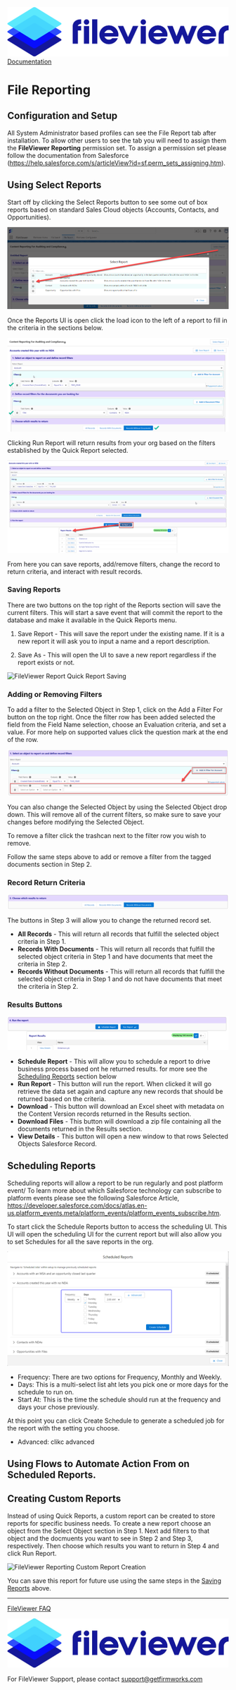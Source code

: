 ![](./quickStartImages/fileviewer.png)
[Documentation](index.md)

# File Reporting

## Configuration and Setup

All System Administrator based profiles can see the File Report tab after installation. To allow other users to see the tab you will need to assign them the **FileViewer Reporting** permission set. To assign a permission set please follow the documentation from Salesforce (https://help.salesforce.com/s/articleView?id=sf.perm_sets_assigning.htm).

## Using Select Reports

Start off by clicking the Select Reports button to see some out of box reports based on standard Sales Cloud objects (Accounts, Contacts, and Opportunities). 

![FileViewer Report Quick Reports](images/fileviewer-reporting-quick-reports1.png)

Once the Reports UI is open click the load icon to the left of a report to fill in the criteria in the sections below.

![FileViewer Report Quick Report Filters](images/fileviewer-reporting-quick-reports2.png)

Clicking Run Report will return results from your org based on the filters established by the Quick Report selected.

![FileViewer Report Quick Report Results](images/fileviewer-reporting-quick-reports3.png)

From here you can save reports, add/remove filters, change the record to return criteria, and interact with result records.

### Saving Reports
There are two buttons on the top right of the Reports section will save the current filters. This will start a save event that will commit the report to the database and make it available in the Quick Reports menu.

1. Save Report - This will save the report under the existing name. If it  is a new report it will ask you to input a name and a report description.

1. Save As - This will open the UI to save a new report regardless if the report exists or not. 

![FileViewer Report Quick Report Saving](images/fileviewer-reporting-saving1.gif)

### Adding or Removing Filters

To add a filter to the Selected Object in Step 1, click on the Add a Filter For <Selected Object Label> button on the top right. Once the filter row has been added selected the field from the Field Name selection, choose an Evaluation criteria, and set a value. For more help on supported values click the question mark at the end of the row.

![FileViewer Reporting Filters](images/fileviewer-reporting-filters1.png)

You can also change the Selected Object by using the Selected Object drop down. This will remove all of the current filters, so make sure to save your changes before modifying the Selected Object.

To remove a filter click the trashcan next to the filter row you wish to remove. 

Follow the same steps above to add or remove a filter from the tagged documents section in Step 2.

### Record Return Criteria

![FileViewer Reporting Included Records](images/fileviewer-reporting-included-records1.png)

The buttons in Step 3 will allow you to change the returned record set. 

- **All Records** - This will return all records that fulfill the selected object criteria in Step 1.
- **Records With Documents** - This will return all records that fulfill the selected object criteria in Step 1 and have documents that meet the criteria in Step 2.
- **Records Without Documents** - This will return all records that fulfill the selected object criteria in Step 1 and do not have documents that meet the criteria in Step 2. 

### Results Buttons

![FileViewer Reporting Results](images/fileviewer-reporting-download1.png)

- **Schedule Report** - This will allow you to schedule a report to drive business process based ont he returned results. for more see the [Scheduling Reports](#scheduling-reports) section below 
- **Run Report** -  This button will run the report. When clicked it will go retrieve the data set again and capture any new records that should be returned based on the criteria.
- **Download** - This button will download an Excel sheet with metadata on the Content Version records returned in the Results section.
- **Download Files** - This button will download a zip file containing all the documents returned in the Results section.
- **View Details** - This button will open a new window to that rows Selected Objects Salesforce Record.

## Scheduling Reports 
Scheduling reports will allow a report to be run regularly and post platform event/ To learn more about which Salesforce technology can subscribe to platform events please see the following Salesforce Article, https://developer.salesforce.com/docs/atlas.en-us.platform_events.meta/platform_events/platform_events_subscribe.htm.

To start click the Schedule Reports button to access the scheduling UI. This UI will open the scheduling UI for the current report but will also allow you to set Schedules for all the save reports in the org.

![FileViewer File Report Scheduling](images/fileviewer-reporting-scheduling1.png)

- Frequency: There are two options for Frequency, Monthly and Weekly. 
- Days: This is a multi-select list aht lets you pick one or more days for the schedule to run on.
- Start At: This is the time the schedule should run at the frequency and days your chose previously.

At this point you can click Create Schedule to generate a scheduled job for the report with the setting you choose.

- Advanced: clikc advanced 

## Using Flows to Automate Action From on Scheduled Reports.


## Creating Custom Reports

Instead of using Quick Reports, a custom report can be created to store reports for specific business needs. To create a new report choose an object from the Select Object section in Step 1. Next add filters to that object and the docmuents you want to see in Step 2 and Step 3, respectively. Then choose which results you want to return in Step 4 and click Run Report.

![FileViewer Reporting Custom Report Creation](images/fileviewer-reporting-custom-reports1.gif)

You can save this report for future use using the same steps in the [Saving Reports](#saving-reports) above.

___

[FileViewer FAQ](https://getfirmworks.com/#faq)

![](./quickStartImages/image1.jpeg)

For FileViewer Support, please contact <support@getfirmworks.com>
